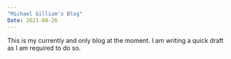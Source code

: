 ```yaml
---
"Michael Gilliam's Blog"
Date: 2021-08-26
---
```

This is my currently and only blog at the moment.  I am writing a quick draft as I am required to do so.
